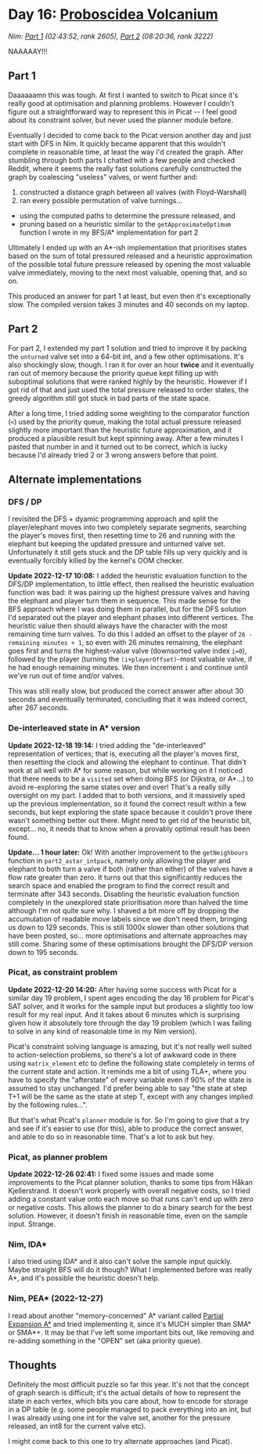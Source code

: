 # Day 16: [Proboscidea Volcanium](https://adventofcode.com/2022/day/16)
*Nim: [Part 1](https://github.com/DestyNova/advent_of_code_2022/blob/main/16/part1.nim) (02:43:52, rank 2605), [Part 2](https://github.com/DestyNova/advent_of_code_2022/blob/main/16/part2.nim) (08:20:36, rank 3222)*

NAAAAAY!!!

## Part 1

Daaaaaamn this was tough. At first I wanted to switch to Picat since it's really good at optimisation and planning problems. However I couldn't figure out a straightforward way to represent this in Picat -- I feel good about its constraint solver, but never used the planner module before.

Eventually I decided to come back to the Picat version another day and just start with DFS in Nim. It quickly became apparent that this wouldn't complete in reasonable time, at least the way I'd created the graph. After stumbling through both parts I chatted with a few people and checked Reddit, where it seems the really fast solutions carefully constructed the graph by coalescing "useless" valves, or went further and:

1. constructed a distance graph between all valves (with Floyd-Warshall)
2. ran every possible permutation of valve turnings...
  * using the computed paths to determine the pressure released, and
  * pruning based on a heuristic similar to the `getApproximateOptimum` function I wrote in my BFS/A* implementation for part 2

Ultimately I ended up with an A*-ish implementation that prioritises states based on the sum of total pressured released and a heuristic approximation of the possible total future pressure released by opening the most valuable valve immediately, moving to the next most valuable, opening that, and so on.

This produced an answer for part 1 at least, but even then it's exceptionally slow. The compiled version takes 3 minutes and 40 seconds on my laptop.

## Part 2

For part 2, I extended my part 1 solution and tried to improve it by packing the `unturned` valve set into a 64-bit int, and a few other optimisations. It's also shockingly slow, though. I ran it for over an hour __twice__ and it eventually ran out of memory because the priority queue kept filling up with suboptimal solutions that were ranked highly by the heuristic. However if I got rid of that and just used the total pressure released to order states, the greedy algorithm still got stuck in bad parts of the state space.

After a long time, I tried adding some weighting to the comparator function (`<`) used by the priority queue, making the total actual pressure released slightly more important than the heuristic future approximation, and it produced a plausible result but kept spinning away. After a few minutes I pasted that number in and it turned out to be correct, which is lucky because I'd already tried 2 or 3 wrong answers before that point.

## Alternate implementations

### DFS / DP

I revisited the DFS + dyamic programming approach and split the player/elephant moves into two completely separate segments, searching the player's moves first, then resetting time to 26 and running with the elephant but keeping the updated pressure and unturned valve set. Unfortunately it still gets stuck and the DP table fills up very quickly and is eventually forcibly killed by the kernel's OOM checker.

**Update 2022-12-17 10:08:** I added the heuristic evaluation function to the DFS/DP implementation, to little effect, then realised the heuristic evaluation function was bad: it was pairing up the highest pressure valves and having the elephant and player turn them in sequence. This made sense for the BFS approach where I was doing them in parallel, but for the DFS solution I'd separated out the player and elephant phases into different vertices. The heuristic value then should always have the character with the most remaining time turn valves. To do this I added an offset to the player of `26 - remaining minutes + 1`, so even with 26 minutes remaining, the elephant goes first and turns the highest-value valve (downsorted valve index `i=0`), followed by the player (turning the `(i+playerOffset)`-most valuable valve, if he had enough remaining minutes. We then increment `i` and continue until we've run out of time and/or valves.

This was still really slow, but produced the correct answer after about 30 seconds and eventually terminated, concluding that it was indeed correct, after 267 seconds.

### De-interleaved state in A* version

**Update 2022-12-18 19:14:** I tried adding the "de-interleaved" representation of vertices; that is, executing all the player's moves first, then resetting the clock and allowing the elephant to continue. That didn't work at all well with A* for some reason, but while working on it I noticed that there needs to be a `visited` set when doing BFS (or Dijkstra, or A*...) to avoid re-exploring the same states over and over! That's a really silly oversight on my part. I added that to both versions, and it massively sped up the previous implementation, so it found the correct result within a few seconds, but kept exploring the state space because it couldn't prove there wasn't something better out there. Might need to get rid of the heuristic bit, except... no, it needs that to know when a provably optimal result has been found.

**Update... 1 hour later:** Ok! With another improvement to the `getNeighbours` function in `part2_astar_intpack`, namely only allowing the player and elephant to both turn a valve if both (rather than either) of the valves have a flow rate greater than zero. It turns out that this significantly reduces the search space and enabled the program to find the correct result and terminate after 343 seconds. Disabling the heuristic evaluation function completely in the unexplored state prioritisation more than halved the time although I'm not quite sure why. I shaved a bit more off by dropping the accumulation of readable move labels since we don't need them, bringing us down to 129 seconds. This is still 1000x slower than other solutions that have been posted, so... more optimisations and alternate approaches may still come.
Sharing some of these optimisations brought the DFS/DP version down to 195 seconds.

### Picat, as constraint problem

**Update 2022-12-20 14:20:** After having some success with Picat for a similar day 19 problem, I spent ages encoding the day 16 problem for Picat's SAT solver, and it works for the sample input but produces a slightly too low result for my real input. And it takes about 6 minutes which is surprising given how it absolutely tore through the day 19 problem (which I was failing to solve in any kind of reasonable time in my Nim version).

Picat's constraint solving language is amazing, but it's not really well suited to action-selection problems, so there's a lot of awkward code in there using `matrix_element` etc to define the following state completely in terms of the current state and action. It reminds me a bit of using TLA+, where you have to specify the "afterstate" of every variable even if 90% of the state is assumed to stay unchanged. I'd prefer being able to say "the state at step T+1 will be the same as the state at step T, except with any changes implied by the following rules...".

But that's what Picat's `planner` module is for. So I'm going to give that a try and see if it's easier to use (for this), able to produce the correct answer, and able to do so in reasonable time. That's a lot to ask but hey.

### Picat, as planner problem

**Update 2022-12-26 02:41:** I fixed some issues and made some improvements to the Picat planner solution, thanks to some tips from Håkan Kjellerstrand. It doesn't work properly with overall negative costs, so I tried adding a constant value onto each move so that runs can't end up with zero or negative costs. This allows the planner to do a binary search for the best solution. However, it doesn't finish in reasonable time, even on the sample input. Strange.

### Nim, IDA*

I also tried using IDA* and it also can't solve the sample input quickly. Maybe straight BFS will do it though? What I implemented before was really A*, and it's possible the heuristic doesn't help.

### Nim, PEA* (2022-12-27)

I read about another "memory-concerned" A* variant called [Partial Expansion A*](https://www.aaai.org/Papers/AAAI/2000/AAAI00-142.pdf) and tried implementing it, since it's MUCH simpler than SMA* or SMA*+. It may be that I've left some important bits out, like removing and re-adding something in the "OPEN" set (aka priority queue).

## Thoughts

Definitely the most difficult puzzle so far this year. It's not that the concept of graph search is difficult; it's the actual details of how to represent the state in each vertex, which bits you care about, how to encode for storage in a DP table (e.g. some people managed to pack everything into an int, but I was already using one int for the valve set, another for the pressure released, an int8 for the current valve etc).

I might come back to this one to try alternate approaches (and Picat).
